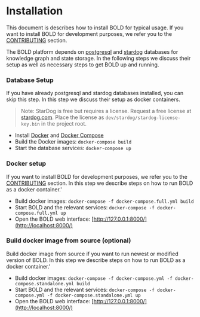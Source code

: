 # Installation
This document is describes how to install BOLD for typical usage.
If you want to install BOLD for development purposes, we refer you to the [CONTRIBUTING](/CONTRIBUTING) section.

The BOLD platform depends on [postgresql](https://www.postgresql.org/) and [stardog](https://www.stardog.com/) databases for knowledge graph and state storage.
In the following steps we discuss their setup as well as necessary steps to get BOLD up and running.


### Database Setup
If you have already postgresql and stardog databases installed, you can skip this step.
In this step we discuss their setup as docker containers.

> Note: StarDog is free but requires a license. Request a free license at [stardog.com](https://www.stardog.com/download-free//).
> Place the license as `dev/stardog/stardog-license-key.bin` in the project root.

* Install [Docker](https://www.docker.com/community-edition) and [Docker Compose](https://docs.docker.com/compose/install/)
* Build the Docker images: `docker-compose build`
* Start the database services: `docker-compose up`

### Docker setup
If you want to install BOLD for development purposes, we refer you to the [CONTRIBUTING](/CONTRIBUTING) section.
In this step we describe steps on how to run BOLD as a docker container.'

* Build docker images: `docker-compose -f docker-compose.full.yml build`
* Start BOLD and the relevant services: `docker-compose -f docker-compose.full.yml up`
* Open the BOLD web interface: [http://127.0.0.1:8000/](http://localhost:8000/)

### Build docker image from source (optional)
Build docker image from source if you want to run newest or modified version of BOLD.
In this step we describe steps on how to run BOLD as a docker container.'

* Build docker images: `docker-compose -f docker-compose.yml -f docker-compose.standalone.yml build`
* Start BOLD and the relevant services: `docker-compose -f docker-compose.yml -f docker-compose.standalone.yml up`
* Open the BOLD web interface: [http://127.0.0.1:8000/](http://localhost:8000/)